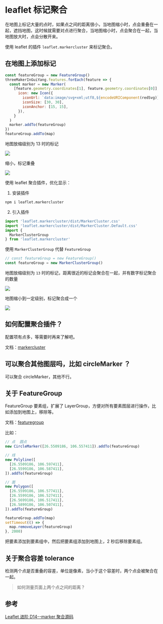 # leaflet 标记聚合

在地图上标记大量的点时，如果点之间的距离很小，当地图缩小时，点会重叠在一起，遮挡地图，这时候就需要对点进行聚合，当地图缩小时，点会聚合在一起，当地图放大时，点会分散开来。

使用 leaflet 的插件 `leaflet.markercluster` 来标记聚合。

## 在地图上添加标记

```js
const featureGroup = new FeatureGroup()
threeMakerInGuiYang.features.forEach(feature => {
  const marker = new Marker(
    [feature.geometry.coordinates[1], feature.geometry.coordinates[0]], {
      icon: new Icon({
        iconUrl: `data:image/svg+xml;utf8,${encodeURIComponent(redSvg)}`,
        iconSize: [30, 30],
        iconAnchor: [15, 15],
      }),
    }
  )
  marker.addTo(featureGroup)
})
featureGroup.addTo(map)
```

地图放缩级别为 13 时的标记

![](https://jsd.cdn.zzko.cn/gh/jackchoumine/jack-picture@master/marker-cluster-before.png)

缩小，标记重叠

![](https://jsd.cdn.zzko.cn/gh/jackchoumine/jack-picture@master/marker-overlap.png)

使用 leaflet 聚合插件，优化显示：

1. 安装插件

```bash
npm i leaflet.markercluster
```

2. 引入插件

```js
import 'leaflet.markercluster/dist/MarkerCluster.css'
import 'leaflet.markercluster/dist/MarkerCluster.Default.css'
import {
  MarkerClusterGroup
} from 'leaflet.markercluster'
```

使用 `MarkerClusterGroup` 代替 `FeatureGroup`

```js
// const featureGroup = new FeatureGroup()
const featureGroup = new MarkerClusterGroup()
```

地图放缩级别为 `13` 时的标记，距离很近的标记会聚合在一起，并有数字标记聚合的数量

![](https://jsd.cdn.zzko.cn/gh/jackchoumine/jack-picture@master/marker-cluster-after.png)

地图缩小到一定级别，标记聚合成一个

![](https://jsd.cdn.zzko.cn/gh/jackchoumine/jack-picture@master/marker-cluster-to-one.png)

## 如何配置聚合插件？

配置项有点多，等需要时再来了解吧。

文档：[markercluster](https://github.com/Leaflet/Leaflet.markercluster)

## 可以聚合其他图层吗，比如 circleMarker ？

可以聚合 circleMarker，其他不行。

## 关于 FeatureGroup

FeatureGroup 要素组，扩展了 LayerGroup，方便对所有要素图层进行操作，比如添加到地图上，移除等。

文档：[featuregroup](https://leafletjs.cn/reference.html#featuregroup)

比如：

```js
// 点  圆点
new CircleMarker([26.5509186, 106.557411]).addTo(featureGroup)

// 线
new Polyline([
  [26.5509186, 106.597411],
  [26.5599186, 106.587411],
]).addTo(featureGroup)

// 面
new Polygon([
  [26.5599186, 106.577411],
  [26.5599186, 106.527411],
  [26.5699186, 106.517411],
  [26.5899186, 106.507411],
]).addTo(featureGroup)

featureGroup.addTo(map)
setTimeout(() => {
  map.removeLayer(featureGroup)
}, 2000)
```

把要素添加到要素组中，然后把要素组添加到地图上，2 秒后移除要素组。

## 关于聚合容差 tolerance

检测两个点是否重叠的容差，单位是像素，当小于这个容差时，两个点会被聚合在一起。

> 如何测量页面上两个点之间的距离？

## 参考

[Leaflet 进阶 D14--marker 聚合源码](https://stackblitz.com/edit/leaflet-d14?file=index.js)

